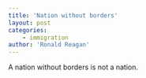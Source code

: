 ```yaml
---
title: 'Nation without borders'
layout: post
categories:
    - immigration
author: 'Ronald Reagan'
---
```


A nation without borders is not a nation.